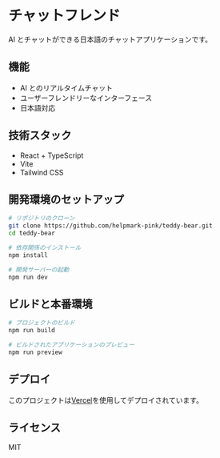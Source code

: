 # チャットフレンド

AI とチャットができる日本語のチャットアプリケーションです。

## 機能

- AI とのリアルタイムチャット
- ユーザーフレンドリーなインターフェース
- 日本語対応

## 技術スタック

- React + TypeScript
- Vite
- Tailwind CSS

## 開発環境のセットアップ

```bash
# リポジトリのクローン
git clone https://github.com/helpmark-pink/teddy-bear.git
cd teddy-bear

# 依存関係のインストール
npm install

# 開発サーバーの起動
npm run dev
```

## ビルドと本番環境

```bash
# プロジェクトのビルド
npm run build

# ビルドされたアプリケーションのプレビュー
npm run preview
```

## デプロイ

このプロジェクトは[Vercel](https://vercel.com)を使用してデプロイされています。

## ライセンス

MIT
